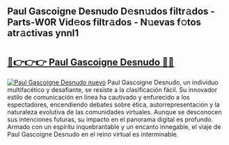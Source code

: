 ## Paul Gascoigne Desnudo D𝚎sn𝚞dos filtr𝚊dos - Parts-W0R Vid𝚎os filtr𝚊dos - N𝚞evas f𝚘tos atr𝚊ctivas ynnI1

# <h2><a href="http://mb1vbn2.tromn.icu/?c=Paul+Gascoigne+Desnudo">🔗👉👉👉 Paul Gascoigne Desnudo 🔗🔗</a></h2>

[![Paul Gascoigne Desnudo nuevo](https://i.imgur.com/pEAQMta.gif)](http://mb1vbn2.tromn.icu/?c=Paul+Gascoigne+Desnudo)
Paul Gascoigne Desnudo, un individuo multifacético y desafiante, se resiste a la clasificación fácil. Su innovador estilo de comunicación en línea ha cautivado y enfurecido a los espectadores, encendiendo debates sobre ética, autorrepresentación y la naturaleza evolutiva de las comunidades virtuales. Aunque se desconocen sus intenciones futuras, su impacto en el panorama digital es profundo. Armado con un espíritu inquebrantable y un encanto innegable, el viaje de Paul Gascoigne Desnudo en el reino virtual es interminable.

